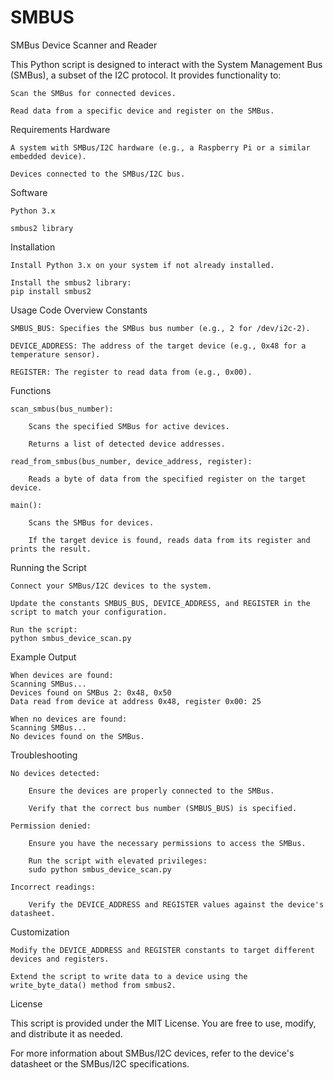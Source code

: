 # SMBUS
SMBus Device Scanner and Reader

This Python script is designed to interact with the System Management Bus (SMBus), a subset of the I2C protocol. It provides functionality to:

    Scan the SMBus for connected devices.

    Read data from a specific device and register on the SMBus.

Requirements
Hardware

    A system with SMBus/I2C hardware (e.g., a Raspberry Pi or a similar embedded device).

    Devices connected to the SMBus/I2C bus.

Software

    Python 3.x

    smbus2 library

Installation

    Install Python 3.x on your system if not already installed.

    Install the smbus2 library:
    pip install smbus2

Usage
Code Overview
Constants

    SMBUS_BUS: Specifies the SMBus bus number (e.g., 2 for /dev/i2c-2).

    DEVICE_ADDRESS: The address of the target device (e.g., 0x48 for a temperature sensor).

    REGISTER: The register to read data from (e.g., 0x00).

Functions

    scan_smbus(bus_number):

        Scans the specified SMBus for active devices.

        Returns a list of detected device addresses.

    read_from_smbus(bus_number, device_address, register):

        Reads a byte of data from the specified register on the target device.

    main():

        Scans the SMBus for devices.

        If the target device is found, reads data from its register and prints the result.

Running the Script

    Connect your SMBus/I2C devices to the system.

    Update the constants SMBUS_BUS, DEVICE_ADDRESS, and REGISTER in the script to match your configuration.

    Run the script:
    python smbus_device_scan.py

Example Output

    When devices are found:
    Scanning SMBus...
    Devices found on SMBus 2: 0x48, 0x50
    Data read from device at address 0x48, register 0x00: 25

    When no devices are found:
    Scanning SMBus...
    No devices found on the SMBus.

Troubleshooting

    No devices detected:

        Ensure the devices are properly connected to the SMBus.

        Verify that the correct bus number (SMBUS_BUS) is specified.

    Permission denied:

        Ensure you have the necessary permissions to access the SMBus.

        Run the script with elevated privileges:
        sudo python smbus_device_scan.py

    Incorrect readings:

        Verify the DEVICE_ADDRESS and REGISTER values against the device's datasheet.

Customization

    Modify the DEVICE_ADDRESS and REGISTER constants to target different devices and registers.

    Extend the script to write data to a device using the write_byte_data() method from smbus2.

License

This script is provided under the MIT License. You are free to use, modify, and distribute it as needed.

For more information about SMBus/I2C devices, refer to the device's datasheet or the SMBus/I2C specifications.


